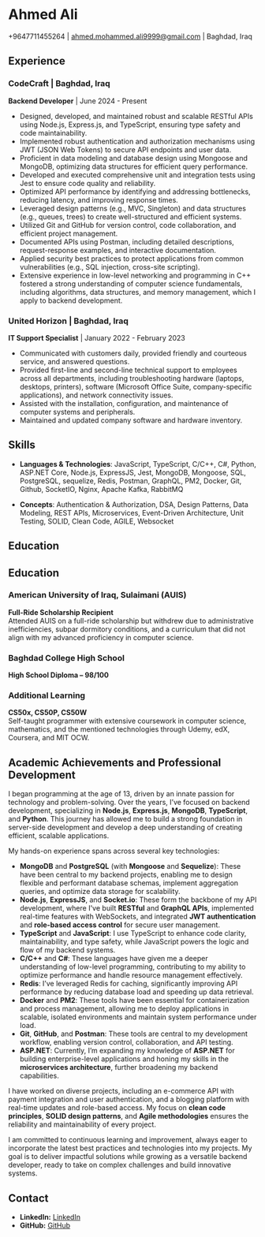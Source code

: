 # Ahmed Ali

+9647711455264 | [ahmed.mohammed.ali9999@gmail.com](mailto:ahmed.mohammed.ali9999@gmail.com) | Baghdad, Iraq

## Experience

### CodeCraft | Baghdad, Iraq

**Backend Developer** | June 2024 - Present

- Designed, developed, and maintained robust and scalable RESTful APIs using Node.js, Express.js, and TypeScript, ensuring type safety and code maintainability.
- Implemented robust authentication and authorization mechanisms using JWT (JSON Web Tokens) to secure API endpoints and user data.
- Proficient in data modeling and database design using Mongoose and MongoDB, optimizing data structures for efficient query performance.
- Developed and executed comprehensive unit and integration tests using Jest to ensure code quality and reliability.
- Optimized API performance by identifying and addressing bottlenecks, reducing latency, and improving response times.
- Leveraged design patterns (e.g., MVC, Singleton) and data structures (e.g., queues, trees) to create well-structured and efficient systems.
- Utilized Git and GitHub for version control, code collaboration, and efficient project management.
- Documented APIs using Postman, including detailed descriptions, request-response examples, and interactive documentation.
- Applied security best practices to protect applications from common vulnerabilities (e.g., SQL injection, cross-site scripting).
- Extensive experience in low-level networking and programming in C++ fostered a strong understanding of computer science fundamentals, including algorithms, data structures, and memory management, which I apply to backend development.

### United Horizon | Baghdad, Iraq

**IT Support Specialist** | January 2022 - February 2023

- Communicated with customers daily, provided friendly and courteous service, and answered questions.
- Provided first-line and second-line technical support to employees across all departments, including troubleshooting hardware (laptops, desktops, printers), software (Microsoft Office Suite, company-specific applications), and network connectivity issues.
- Assisted with the installation, configuration, and maintenance of computer systems and peripherals.
- Maintained and updated company software and hardware inventory.

## Skills

- **Languages & Technologies**: JavaScript, TypeScript, C/C++, C#, Python, ASP.NET Core, Node.js, ExpressJS, Jest, MongoDB, Mongoose, SQL, PostgreSQL, sequelize, Redis, Postman, GraphQL, PM2, Docker, Git, Github, SocketIO, Nginx, Apache Kafka, RabbitMQ

- **Concepts**: Authentication & Authorization, DSA, Design Patterns, Data Modeling, REST APIs, Microservices, Event-Driven Architecture, Unit Testing, SOLID, Clean Code, AGILE, Websocket

## Education

## Education  

### American University of Iraq, Sulaimani (AUIS)  
**Full-Ride Scholarship Recipient**  
Attended AUIS on a full-ride scholarship but withdrew due to administrative inefficiencies, subpar dormitory conditions, and a curriculum that did not align with my advanced proficiency in computer science.  

### Baghdad College High School  
**High School Diploma – 98/100**  

### Additional Learning  
**CS50x, CS50P, CS50W**  
Self-taught programmer with extensive coursework in computer science, mathematics, and the mentioned technologies through Udemy, edX, Coursera, and MIT OCW.  


## Academic Achievements and Professional Development

I began programming at the age of 13, driven by an innate passion for technology and problem-solving. Over the years, I’ve focused on backend development, specializing in **Node.js**, **Express.js**, **MongoDB**, **TypeScript**, and **Python**. This journey has allowed me to build a strong foundation in server-side development and develop a deep understanding of creating efficient, scalable applications.

My hands-on experience spans across several key technologies:  
- **MongoDB** and **PostgreSQL** (with **Mongoose** and **Sequelize**): These have been central to my backend projects, enabling me to design flexible and performant database schemas, implement aggregation queries, and optimize data storage for scalability.  
- **Node.js**, **ExpressJS**, and **Socket.io**: These form the backbone of my API development, where I've built **RESTful** and **GraphQL APIs**, implemented real-time features with WebSockets, and integrated **JWT authentication** and **role-based access control** for secure user management.  
- **TypeScript** and **JavaScript**: I use TypeScript to enhance code clarity, maintainability, and type safety, while JavaScript powers the logic and flow of my backend systems.  
- **C/C++** and **C#**: These languages have given me a deeper understanding of low-level programming, contributing to my ability to optimize performance and handle resource management effectively.  
- **Redis**: I’ve leveraged Redis for caching, significantly improving API performance by reducing database load and speeding up data retrieval.  
- **Docker** and **PM2**: These tools have been essential for containerization and process management, allowing me to deploy applications in scalable, isolated environments and maintain system performance under load.  
- **Git**, **GitHub**, and **Postman**: These tools are central to my development workflow, enabling version control, collaboration, and API testing.  
- **ASP.NET**: Currently, I’m expanding my knowledge of **ASP.NET** for building enterprise-level applications and honing my skills in the **microservices architecture**, further broadening my backend capabilities.  

I have worked on diverse projects, including an e-commerce API with payment integration and user authentication, and a blogging platform with real-time updates and role-based access. My focus on **clean code principles**, **SOLID design patterns**, and **Agile methodologies** ensures the reliability and maintainability of every project.

I am committed to continuous learning and improvement, always eager to incorporate the latest best practices and technologies into my projects. My goal is to deliver impactful solutions while growing as a versatile backend developer, ready to take on complex challenges and build innovative systems.


## Contact

* **LinkedIn:** [LinkedIn](https://www.linkedin.com/in/deadboyccc)
* **GitHub:** [GitHub](https://github.com/deadboyccc)
